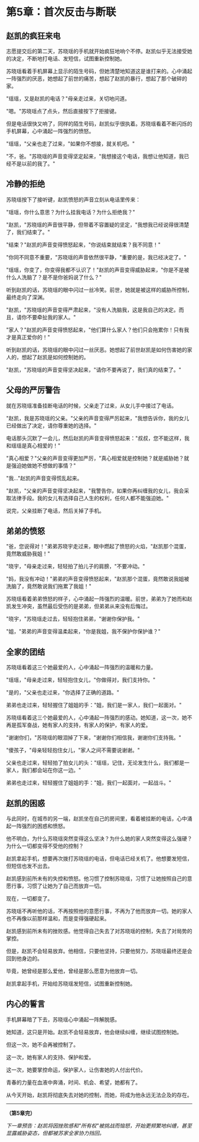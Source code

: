 # 第5章：首次反击与断联

## 赵凯的疯狂来电

志愿提交后的第二天，苏晓瑶的手机就开始疯狂地响个不停。赵凯似乎无法接受她的决定，不断地打电话、发短信，试图重新控制她。

苏晓瑶看着手机屏幕上显示的陌生号码，但她清楚地知道这是谁打来的。心中涌起一阵强烈的厌恶，她想起了前世的痛苦，想起了赵凯的暴行，想起了那个破碎的家。

"瑶瑶，又是赵凯的电话？"母亲走过来，关切地问道。

"嗯。"苏晓瑶点了点头，然后直接按下了拒接键。

但是电话很快又响了，同样的陌生号码，赵凯似乎很执着。苏晓瑶看着不断闪烁的手机屏幕，心中涌起一阵强烈的愤怒。

"瑶瑶，"父亲也走了过来，"如果你不想接，就关机吧。"

"不，爸。"苏晓瑶的声音变得坚定起来，"我想接这个电话，我想让他知道，我已经不是以前的我了。"

## 冷静的拒绝

苏晓瑶按下了接听键，赵凯愤怒的声音立刻从电话里传来：

"瑶瑶，你什么意思？为什么挂我电话？为什么拒绝我？"

"赵凯，"苏晓瑶的声音很平静，但带着不容置疑的坚定，"我想我已经说得很清楚了，我们结束了。"

"结束？"赵凯的声音变得愤怒起来，"你说结束就结束？我不同意！"

"你同不同意不重要，"苏晓瑶的声音依然很平静，"重要的是，我已经决定了。"

"瑶瑶，你变了，你变得我都不认识了！"赵凯的声音变得威胁起来，"你是不是被什么人洗脑了？是不是你爸妈说了什么？"

听到赵凯的话，苏晓瑶的眼中闪过一丝冷笑。前世，她就是被这样的威胁所控制，最终走向了深渊。

"赵凯，"苏晓瑶的声音变得严肃起来，"没有人洗脑我，这是我自己的决定。而且，请你不要牵扯我的家人。"

"家人？"赵凯的声音变得愤怒起来，"他们算什么家人？他们只会拖累你！只有我才是真正爱你的！"

听到赵凯的话，苏晓瑶的眼中闪过一丝厌恶。她想起了前世赵凯是如何伤害她的家人的，想起了赵凯是如何控制她的。

"赵凯，"苏晓瑶的声音变得坚决起来，"请你不要再说了，我们真的结束了。"

## 父母的严厉警告

就在苏晓瑶准备挂断电话的时候，父亲走了过来，从女儿手中接过了电话。

"赵凯，我是苏晓瑶的父亲。"父亲的声音变得严厉起来，"我想告诉你，我的女儿已经做出了决定，请你尊重她的选择。"

电话那头沉默了一会儿，然后赵凯的声音变得愤怒起来："叔叔，您不能这样，我和瑶瑶是真心相爱的！"

"真心相爱？"父亲的声音变得更加严厉，"真心相爱就是控制她？就是威胁她？就是强迫她做她不想做的事情？"

"我..."赵凯的声音变得慌乱起来。

"赵凯，"父亲的声音变得坚决起来，"我警告你，如果你再纠缠我的女儿，我会采取法律手段。我的女儿有选择自己人生的权利，任何人都不能强迫她。"

说完，父亲挂断了电话，然后关掉了手机。

## 弟弟的愤怒

"爸，您说得对！"弟弟苏晓宇走过来，眼中燃起了愤怒的火焰，"赵凯那个混蛋，竟然敢威胁我姐！"

"晓宇，"母亲走过来，轻轻拍了拍儿子的肩膀，"不要冲动。"

"妈，我没有冲动！"弟弟的声音变得愤怒起来，"赵凯那个混蛋，竟然敢说我姐被洗脑了，竟然敢说我们拖累了我姐！"

苏晓瑶看着弟弟愤怒的样子，心中涌起一阵强烈的温暖。前世，弟弟为了她而和赵凯发生冲突，虽然最后受伤的是弟弟，但弟弟从来没有后悔过。

"晓宇，"苏晓瑶走过去，轻轻抱住弟弟，"谢谢你保护我。"

"姐，"弟弟的声音变得温柔起来，"你是我姐，我不保护你保护谁？"

## 全家的团结

苏晓瑶看着这三个她最爱的人，心中涌起一阵强烈的温暖和力量。

"瑶瑶，"母亲走过来，轻轻抱住女儿，"你做得对，我们支持你。"

"是的，"父亲也走过来，"你选择了正确的道路。"

弟弟也走过来，轻轻握住了姐姐的手："姐，我们是一家人，我们一起面对。"

苏晓瑶看着这三个她最爱的人，心中涌起一阵强烈的感动。她知道，这一次，她不再是孤军奋战，她有家人的支持，有家人的保护，有家人的爱。

"谢谢你们，"苏晓瑶的眼泪掉了下来，"谢谢你们相信我，谢谢你们支持我。"

"傻孩子，"母亲轻轻抱住女儿，"家人之间不需要说谢谢。"

父亲也走过来，轻轻拍了拍女儿的头："瑶瑶，记住，无论发生什么，我们都是一家人，我们都会站在你这一边。"

弟弟也走过来，轻轻握住了姐姐的手："姐，我们一起面对，一起战斗。"

## 赵凯的困惑

与此同时，在城市的另一端，赵凯坐在自己的房间里，看着被挂断的电话，心中涌起一阵强烈的困惑和愤怒。

他不明白，为什么苏晓瑶突然变得这么坚决？为什么她的家人突然变得这么强硬？为什么一切都变得不受他的控制？

赵凯拿起手机，想要再次拨打苏晓瑶的电话，但电话已经关机了。他想要发短信，但短信也发不出去。

赵凯感到前所未有的失控和愤怒。他习惯了控制苏晓瑶，习惯了让她按照自己的意愿行事，习惯了让她为了自己而放弃一切。

现在，一切都变了。

苏晓瑶不再听他的话，不再按照他的意愿行事，不再为了他而放弃一切。她的家人也不再像以前那样温和，而是变得强硬起来。

赵凯感到前所未有的挫败感。他觉得自己失去了对苏晓瑶的控制，失去了对局势的掌控。

但是，赵凯不会轻易放弃。他相信，只要他坚持，只要他努力，苏晓瑶最终还是会回到他身边的。

毕竟，她曾经是那么爱他，曾经是那么愿意为他放弃一切。

赵凯拿起手机，开始给苏晓瑶发短信，试图重新控制她。

## 内心的誓言

手机屏幕暗了下去，苏晓瑶心中涌起一阵解脱感。

她知道，这只是开始。赵凯不会轻易放弃，他会继续纠缠，继续试图控制她。

但这一次，她不会再被控制了。

这一次，她有家人的支持、保护和爱。

这一次，她要掌控命运，保护家人，让伤害她的人付出代价。

青春的力量在血液中奔涌，时间、机会、希望，她都有了。

从今天开始，赵凯将彻底失去对她的控制，而她，将成为他永远无法企及的存在。

---

**（第5章完）**

*下一章预告：赵凯将因挫败感和"所有权"被挑战而恼怒，开始更频繁地纠缠，甚至显露威胁姿态，但都被苏家全家协力挡回。*
